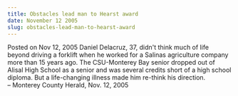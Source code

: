```yaml
---
title: Obstacles lead man to Hearst award
date: November 12 2005
slug: obstacles-lead-man-to-hearst-award
---
```





<span class="date">Posted on Nov 12, 2005    </span>
Daniel Delacruz, 37, didn&apos;t think much of life beyond driving a
forklift when he worked for a Salinas agriculture company more than
15 years ago. The CSU-Monterey Bay senior dropped out of Alisal
High School as a senior and was several credits short of a high
school diploma. But a life-changing illness made him re-think his
direction.<br>
&#x2013; Monterey County Herald, Nov. 12, 2005<br/></br>




